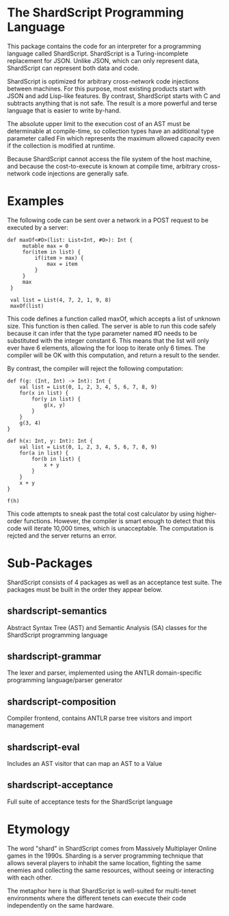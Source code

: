 # The ShardScript Programming Language
This package contains the code for an interpreter for a programming language called ShardScript. ShardScript is a Turing-incomplete replacement for JSON. Unlike JSON, which can only represent data, ShardScript can represent both data and code.

ShardScript is optimized for arbitrary cross-network code injections between machines. For this purpose, most existing products start with JSON and add Lisp-like features. By contrast, ShardScript starts with C and subtracts anything that is not safe. The result is a more powerful and terse language that is easier to write by-hand.

The absolute upper limit to the execution cost of an AST must be determinable at compile-time, so collection types have an additional type parameter called Fin which represents the maximum allowed capacity even if the collection is modified at runtime.

Because ShardScript cannot access the file system of the host machine, and because the cost-to-execute is known at compile time, arbitrary cross-network code injections are generally safe.

# Examples
The following code can be sent over a network in a POST request to be executed by a server:
```
def maxOf<#O>(list: List<Int, #O>): Int {
     mutable max = 0
     for(item in list) {
         if(item > max) {
             max = item
         }
     }
     max
 }
 
 val list = List(4, 7, 2, 1, 9, 8)
 maxOf(list)
```
This code defines a function called maxOf, which accepts a list of unknown size. This function is then called. The server is able to run this code safely because it can infer that the type parameter named #O needs to be substituted with the integer constant 6. This means that the list will only ever have 6 elements, allowing the for loop to iterate only 6 times. The compiler will be OK with this computation, and return a result to the sender.

By contrast, the compiler will reject the following computation:
```
def f(g: (Int, Int) -> Int): Int {
    val list = List(0, 1, 2, 3, 4, 5, 6, 7, 8, 9)
    for(x in list) {
        for(y in list) {
            g(x, y)
        }
    }
    g(3, 4)
}

def h(x: Int, y: Int): Int {
    val list = List(0, 1, 2, 3, 4, 5, 6, 7, 8, 9)
    for(a in list) {
        for(b in list) {
            x + y
        }
    }
    x + y
}

f(h)
```
This code attempts to sneak past the total cost calculator by using higher-order functions. However, the compiler is smart enough to detect that this code will iterate 10,000 times, which is unacceptable. The computation is rejcted and the server returns an error.

# Sub-Packages
ShardScript consists of 4 packages as well as an acceptance test suite. The packages must be built in the order they appear below.

## shardscript-semantics

Abstract Syntax Tree (AST) and Semantic Analysis (SA) classes for the ShardScript programming language

## shardscript-grammar

The lexer and parser, implemented using the ANTLR domain-specific programming language/parser generator

## shardscript-composition

Compiler frontend, contains ANTLR parse tree visitors and import management

## shardscript-eval

Includes an AST visitor that can map an AST to a Value

## shardscript-acceptance

Full suite of acceptance tests for the ShardScript language

# Etymology
The word "shard" in ShardScript comes from Massively Multiplayer Online games in the 1990s. Sharding is a server programming technique that allows several players to inhabit the same location, fighting the same enemies and collecting the same resources, without seeing or interacting with each other.

The metaphor here is that ShardScript is well-suited for multi-tenet environments where the different tenets can execute their code independently on the same hardware.
